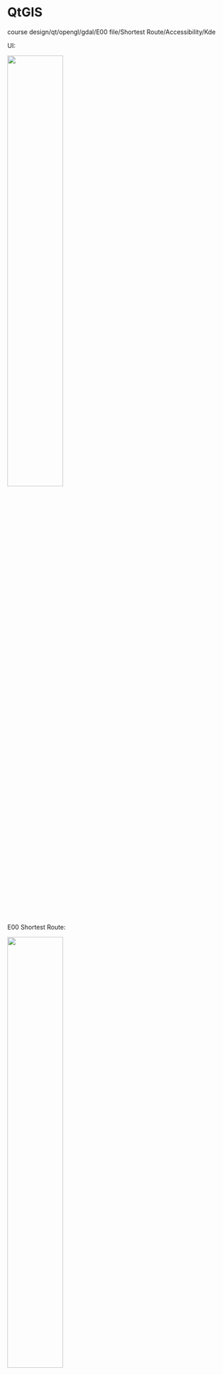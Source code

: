 # QtGIS
course design/qt/opengl/gdal/E00 file/Shortest Route/Accessibility/Kde

UI:

<img src="https://github.com/silverbullet1472/QtGIS/blob/master/img/1.jpg" width=50%>

E00 Shortest Route:

<img src="https://github.com/silverbullet1472/QtGIS/blob/master/img/2.jpg" width=50%>
<img src="https://github.com/silverbullet1472/QtGIS/blob/master/img/3.jpg" width=50%>

Accessibility:

<img src="https://github.com/silverbullet1472/QtGIS/blob/master/img/task2.jpg" width=50%>

Kde:

<img src="https://github.com/silverbullet1472/QtGIS/blob/master/img/task3.jpg" width=50%>
